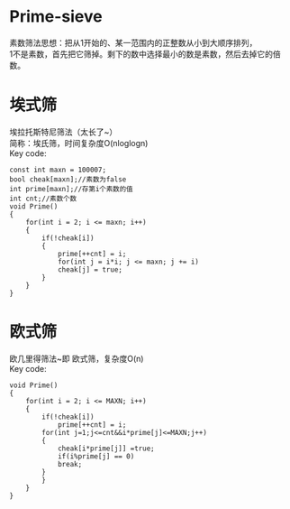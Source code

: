 # Prime-sieve  
素数筛法思想：把从1开始的、某一范围内的正整数从小到大顺序排列，   
1不是素数，首先把它筛掉。剩下的数中选择最小的数是素数，然后去掉它的倍数。    
  
  
# 埃式筛  
埃拉托斯特尼筛法（太长了~）  
简称：埃氏筛，时间复杂度O(nloglogn)  
Key code:  

	const int maxn = 100007;  
	bool cheak[maxn];//素数为false   
	int prime[maxn];//存第i个素数的值   
	int cnt;//素数个数   
	void Prime()  
	{  
		for(int i = 2; i <= maxn; i++)  
		{  
			if(!cheak[i])  
			{  
				prime[++cnt] = i;  
				for(int j = i*i; j <= maxn; j += i)  
				cheak[j] = true;  
			}  
		}  
	}  



# 欧式筛
欧几里得筛法~即   欧式筛，复杂度O(n)   
Key code:  

	void Prime()  
	{  
		for(int i = 2; i <= MAXN; i++)  
		{  
			if(!cheak[i])  
		        prime[++cnt] = i;  
			for(int j=1;j<=cnt&&i*prime[j]<=MAXN;j++)  
			{  
				cheak[i*prime[j]] =true;  
				if(i%prime[j] == 0)  
				break;  
			}  
			}  
		}  
	}  


